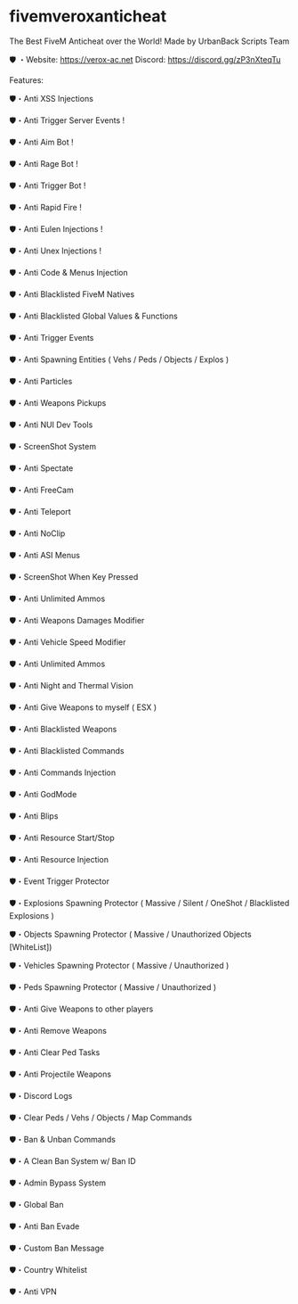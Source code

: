 # fivemveroxanticheat
The Best FiveM Anticheat over the World!
Made by UrbanBack Scripts Team

🛡️ ・Website: https://verox-ac.net
     Discord: https://discord.gg/zP3nXteqTu

Features:

🛡️・Anti XSS Injections

🛡️・Anti Trigger Server Events !

🛡️・Anti Aim Bot !

🛡️・Anti Rage Bot !

🛡️・Anti Trigger Bot !

🛡️・Anti Rapid Fire !

🛡️・Anti Eulen Injections !

🛡️・Anti Unex Injections !

🛡️・Anti Code & Menus Injection

🛡️・Anti Blacklisted FiveM Natives

🛡️・Anti Blacklisted Global Values & Functions

🛡️・Anti Trigger Events

🛡️・Anti Spawning Entities ( Vehs / Peds / Objects / Explos )

🛡️・Anti Particles

🛡️・Anti Weapons Pickups

🛡️・Anti NUI Dev Tools

🛡️・ScreenShot System

🛡️・Anti Spectate

🛡️・Anti FreeCam

🛡️・Anti Teleport

🛡️・Anti NoClip

🛡️・Anti ASI Menus

🛡️・ScreenShot When Key Pressed

🛡️・Anti Unlimited Ammos

🛡️・Anti Weapons Damages Modifier

🛡️・Anti Vehicle Speed Modifier

🛡️・Anti Unlimited Ammos

🛡️・Anti Night and Thermal Vision

🛡️・Anti Give Weapons to myself ( ESX )

🛡️・Anti Blacklisted Weapons

🛡️・Anti Blacklisted Commands

🛡️・Anti Commands Injection

🛡️・Anti GodMode

🛡️・Anti Blips

🛡️・Anti Resource Start/Stop

🛡️・Anti Resource Injection

🛡️・Event Trigger Protector

🛡️・Explosions Spawning Protector ( Massive / Silent / OneShot / Blacklisted Explosions )

🛡️・Objects Spawning Protector ( Massive / Unauthorized Objects [WhiteList])

🛡️・Vehicles Spawning Protector ( Massive / Unauthorized )

🛡️・Peds Spawning Protector ( Massive / Unauthorized )

🛡️・Anti Give Weapons to other players

🛡️・Anti Remove Weapons

🛡️・Anti Clear Ped Tasks

🛡️・Anti Projectile Weapons

🛡️・Discord Logs

🛡️・Clear Peds / Vehs / Objects / Map Commands

🛡️・Ban & Unban Commands

🛡️・A Clean Ban System w/ Ban ID

🛡️・Admin Bypass System

🛡️・Global Ban

🛡️・Anti Ban Evade

🛡️・Custom Ban Message

🛡️・Country Whitelist

🛡️・Anti VPN
